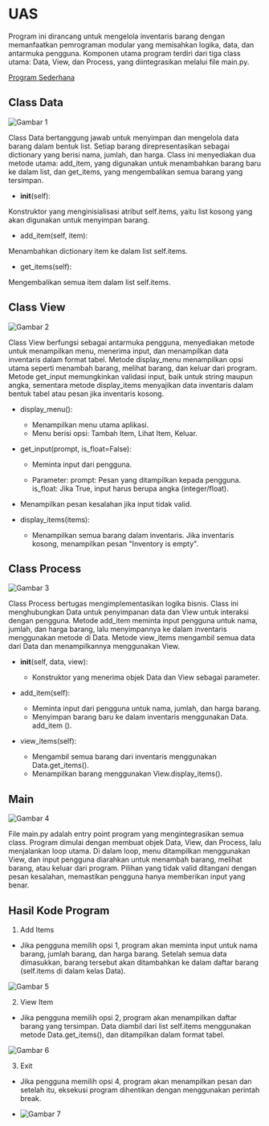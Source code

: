 # UAS 

Program ini dirancang untuk mengelola inventaris barang dengan memanfaatkan pemrograman modular yang memisahkan logika, data, dan antarmuka pengguna. Komponen utama program terdiri dari tiga class utama: Data, View, dan Process, yang diintegrasikan melalui file main.py. 

[Program Sederhana](https://youtu.be/oAGcyJqd2W4?si=7EwZi3aV4S0Ds3Vq)

## Class Data 

![Gambar 1](SS/ss1.png)

Class Data bertanggung jawab untuk menyimpan dan mengelola data barang dalam bentuk list. Setiap barang direpresentasikan sebagai dictionary yang berisi nama, jumlah, dan harga. Class ini menyediakan dua metode utama: add_item, yang digunakan untuk menambahkan barang baru ke dalam list, dan get_items, yang mengembalikan semua barang yang tersimpan.

- __init__(self): 
 
Konstruktor yang menginisialisasi atribut self.items, yaitu list kosong yang akan digunakan untuk menyimpan barang.

- add_item(self, item): 

Menambahkan dictionary item ke dalam list self.items.

- get_items(self):

Mengembalikan semua item dalam list self.items.


## Class View 

![Gambar 2](SS/ss2.png)

Class View berfungsi sebagai antarmuka pengguna, menyediakan metode untuk menampilkan menu, menerima input, dan menampilkan data inventaris dalam format tabel. Metode display_menu menampilkan opsi utama seperti menambah barang, melihat barang, dan keluar dari program. Metode get_input memungkinkan validasi input, baik untuk string maupun angka, sementara metode display_items menyajikan data inventaris dalam bentuk tabel atau pesan jika inventaris kosong.

- display_menu():

   - Menampilkan menu utama aplikasi.
   - Menu berisi opsi: Tambah Item, Lihat Item, Keluar.

- get_input(prompt, is_float=False):

   - Meminta input dari pengguna.

   - Parameter:
     prompt: Pesan yang ditampilkan kepada pengguna.
     is_float: Jika True, input harus berupa angka (integer/float).


 - Menampilkan pesan kesalahan jika input tidak valid.

- display_items(items): 

  - Menampilkan semua barang dalam inventaris. Jika inventaris kosong, menampilkan pesan "Inventory is empty".


## Class Process 

![Gambar 3](SS/ss3.png)

Class Process bertugas mengimplementasikan logika bisnis. Class ini menghubungkan Data untuk penyimpanan data dan View untuk interaksi dengan pengguna. Metode add_item meminta input pengguna untuk nama, jumlah, dan harga barang, lalu menyimpannya ke dalam inventaris menggunakan metode di Data. Metode view_items mengambil semua data dari Data dan menampilkannya menggunakan View.  

- __init__(self, data, view):

    - Konstruktor yang menerima objek Data dan View sebagai parameter.

- add_item(self):

    - Meminta input dari pengguna untuk nama, jumlah, dan harga barang.
    - Menyimpan barang baru ke dalam inventaris menggunakan Data.  add_item ().

 - view_items(self):

    - Mengambil semua barang dari inventaris menggunakan Data.get_items().
    - Menampilkan barang menggunakan View.display_items().


## Main

![Gambar 4](SS/ss4.png)

File main.py adalah entry point program yang mengintegrasikan semua class. Program dimulai dengan membuat objek Data, View, dan Process, lalu menjalankan loop utama. Di dalam loop, menu ditampilkan menggunakan View, dan input pengguna diarahkan untuk menambah barang, melihat barang, atau keluar dari program. Pilihan yang tidak valid ditangani dengan pesan kesalahan, memastikan pengguna hanya memberikan input yang benar.


## Hasil Kode Program 

1. Add Items 

  - Jika pengguna memilih opsi 1, program akan meminta input untuk nama barang, jumlah barang, dan harga barang. Setelah semua data dimasukkan, barang tersebut akan ditambahkan ke dalam daftar barang (self.items di dalam kelas Data).

  ![Gambar 5](SS/ss5.png)

2. View Item 

  - Jika pengguna memilih opsi 2, program akan menampilkan daftar barang yang tersimpan. Data diambil dari list self.items menggunakan metode Data.get_items(), dan ditampilkan dalam format tabel.

  ![Gambar 6](SS/ss6.png)

3. Exit 

  - Jika pengguna memilih opsi 4, program akan menampilkan pesan dan setelah itu, eksekusi program dihentikan dengan menggunakan perintah break.

  - ![Gambar 7](SS/ss6.png)






